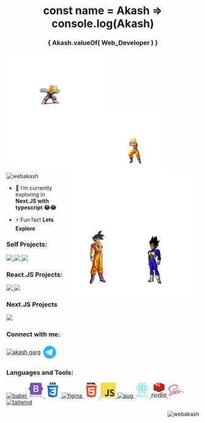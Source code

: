<h1 align="center">const name = Akash => console.log(Akash)</h1>
<h3 align="center">{ Akash.valueOf( Web_Developer ) }</h3>

<img align="left" src="https://github.com/webAKAsh/webAKAsh/blob/main/vegeta.gif" width="250" height="150" />
<img align="center" src="https://github.com/webAKAsh/webAKAsh/blob/main/goku.gif" width="400" height="150" />
<img align="right" src="https://github.com/webAKAsh/webAKAsh/blob/main/gokuvsvegeta.gif" width="350" height="350" />

<p align="left"> <img src="https://komarev.com/ghpvc/?username=webakash&label=Profile%20views&color=0e75b6&style=flat" alt="webakash" /> </p>

- 🌱 I’m currently exploring in **Next.JS with typescript 😂😂**

- ⚡ Fun fact **Lets Explore**

<h3 align="left">Self Projects:</h3>
<a href="https://webakash.github.io/RandomColor/RandomColor.html" target="blank">
  <img src="https://img.shields.io/badge/Random--Color-white?style=for-the-badge&logo=ClickUp"/>
</a>
<a href="https://webakash.github.io/DrumKit/Drumkit.html" target="blank">
  <img src="https://img.shields.io/badge/DrumKit--Let's%20Rock!-purple?style=for-the-badge&logo=Apple%20Music"/>
</a>
<a href="https://webakash.github.io/TicTacToe/Tic-Tac-Toe.html" target="blank">
  <img src="https://img.shields.io/badge/PLAY%20TIC--TAC--TOE...-darkred?style=for-the-badge&logo=Vodafone"/>
</a>

<h3 align="left">React.JS Projects:</h3>
<a href="https://react-calculator-mu-five.vercel.app/" target="blank">
  <img src="https://img.shields.io/badge/Calculator -20232A?style=for-the-badge&logo=react&logoColor=61DAFB"/>
</a>

<a href="https://react-movie-aloiiodpy-webakash.vercel.app/" target="blank">
  <img src="https://img.shields.io/badge/Movie Search-20232A?style=for-the-badge&logo=react&logoColor=61DAFB"/>
</a>

<h3 align="left">
  Next.JS Projects
</h3>

<a href="https://nft-marketplace-next-app.vercel.app/" target="blank">
  <img src="https://img.shields.io/badge/NFT%20MARKETPLACE%20UI-blueviolet.svg?style=for-the-badge&logo=Next.js&labelColor=000000&logoWidth=20"/>
</a>

<h3 align="left">Connect with me:</h3>
<p align="left">
<a href="https://www.linkedin.com/in/akash-garg-ab278b212/" target="blank"><img align="center" src="https://raw.githubusercontent.com/rahuldkjain/github-profile-readme-generator/master/src/images/icons/Social/linked-in-alt.svg" alt="akash garg" height="30" width="40" /></a>
 <a href="https://t.me/webAAKAsh" target="blank">
   <img align="center" alt="akash garg" height="40" width="40" src="https://github.com/webAKAsh/webAKAsh/blob/main/icons8-telegram-app.gif"/>
 </a>
</p>

<h3 align="left">Languages and Tools:</h3>
<p align="left"> <a href="https://babeljs.io/" target="_blank"> <img src="https://www.vectorlogo.zone/logos/babeljs/babeljs-icon.svg" alt="babel" width="40" height="40"/> </a> <a href="https://getbootstrap.com" target="_blank"> <img src="https://raw.githubusercontent.com/devicons/devicon/master/icons/bootstrap/bootstrap-plain-wordmark.svg" alt="bootstrap" width="40" height="40"/> </a> <a href="https://www.w3schools.com/css/" target="_blank"> <img src="https://raw.githubusercontent.com/devicons/devicon/master/icons/css3/css3-original-wordmark.svg" alt="css3" width="40" height="40"/> </a> <a href="https://www.figma.com/" target="_blank"> <img src="https://www.vectorlogo.zone/logos/figma/figma-icon.svg" alt="figma" width="40" height="40"/> </a> <a href="https://www.w3.org/html/" target="_blank"> <img src="https://raw.githubusercontent.com/devicons/devicon/master/icons/html5/html5-original-wordmark.svg" alt="html5" width="40" height="40"/> </a> <a href="https://developer.mozilla.org/en-US/docs/Web/JavaScript" target="_blank"> <img src="https://raw.githubusercontent.com/devicons/devicon/master/icons/javascript/javascript-original.svg" alt="javascript" width="40" height="40"/> </a> <a href="https://pugjs.org" target="_blank"> <img src="https://cdn.worldvectorlogo.com/logos/pug.svg" alt="pug" width="40" height="40"/> </a> <a href="https://reactjs.org/" target="_blank"> <img src="https://raw.githubusercontent.com/devicons/devicon/master/icons/react/react-original-wordmark.svg" alt="react" width="40" height="40"/> </a> <a href="https://redis.io" target="_blank"> <img src="https://raw.githubusercontent.com/devicons/devicon/master/icons/redis/redis-original-wordmark.svg" alt="redis" width="40" height="40"/> </a> <a href="https://sass-lang.com" target="_blank"> <img src="https://raw.githubusercontent.com/devicons/devicon/master/icons/sass/sass-original.svg" alt="sass" width="40" height="40"/> </a> <a href="https://tailwindcss.com/" target="_blank"> <img src="https://www.vectorlogo.zone/logos/tailwindcss/tailwindcss-icon.svg" alt="tailwind" width="40" height="40"/> </a> </p>

<p><img align="right" src="https://github-readme-stats.vercel.app/api/top-langs?username=webakash&show_icons=true&locale=en&layout=compact" alt="webakash" /></p>
